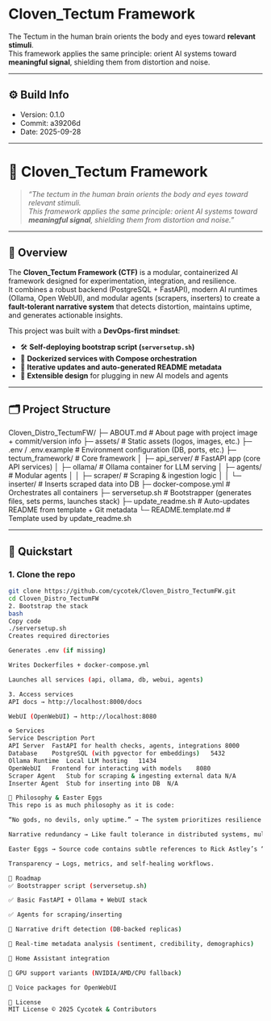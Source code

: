 # Cloven_Tectum Framework

The Tectum in the human brain orients the body and eyes toward **relevant stimuli**.  
This framework applies the same principle: orient AI systems toward **meaningful signal**, shielding them from distortion and noise.  

---

## ⚙️ Build Info
- Version: 0.1.0
- Commit:  a39206d
- Date:    2025-09-28

---

# 🧠 Cloven_Tectum Framework

> *“The tectum in the human brain orients the body and eyes toward relevant stimuli.  
This framework applies the same principle: orient AI systems toward **meaningful signal**, shielding them from distortion and noise.”*

---

## 📖 Overview

The **Cloven_Tectum Framework (CTF)** is a modular, containerized AI framework designed for experimentation, integration, and resilience.  
It combines a robust backend (PostgreSQL + FastAPI), modern AI runtimes (Ollama, Open WebUI), and modular agents (scrapers, inserters) to create a **fault-tolerant narrative system** that detects distortion, maintains uptime, and generates actionable insights.

This project was built with a **DevOps-first mindset**:
- 🛠️ **Self-deploying bootstrap script (`serversetup.sh`)**
- 🐳 **Dockerized services with Compose orchestration**
- 🔄 **Iterative updates and auto-generated README metadata**
- 🧩 **Extensible design** for plugging in new AI models and agents

---

## 🗂️ Project Structure

Cloven_Distro_TectumFW/
├─ ABOUT.md # About page with project image + commit/version info
├─ assets/ # Static assets (logos, images, etc.)
├─ .env / .env.example # Environment configuration (DB, ports, etc.)
├─ tectum_framework/ # Core framework
│ ├─ api_server/ # FastAPI app (core API services)
│ ├─ ollama/ # Ollama container for LLM serving
│ ├─ agents/ # Modular agents
│ │ ├─ scraper/ # Scraping & ingestion logic
│ │ └─ inserter/ # Inserts scraped data into DB
├─ docker-compose.yml # Orchestrates all containers
├─ serversetup.sh # Bootstrapper (generates files, sets perms, launches stack)
├─ update_readme.sh # Auto-updates README from template + Git metadata
└─ README.template.md # Template used by update_readme.sh


---

## 🚀 Quickstart

### 1. Clone the repo
```bash
git clone https://github.com/cycotek/Cloven_Distro_TectumFW.git
cd Cloven_Distro_TectumFW
2. Bootstrap the stack
bash
Copy code
./serversetup.sh
Creates required directories

Generates .env (if missing)

Writes Dockerfiles + docker-compose.yml

Launches all services (api, ollama, db, webui, agents)

3. Access services
API docs → http://localhost:8000/docs

WebUI (OpenWebUI) → http://localhost:8080

⚙️ Services
Service	Description	Port
API Server	FastAPI for health checks, agents, integrations	8000
Database	PostgreSQL (with pgvector for embeddings)	5432
Ollama Runtime	Local LLM hosting	11434
OpenWebUI	Frontend for interacting with models	8080
Scraper Agent	Stub for scraping & ingesting external data	N/A
Inserter Agent	Stub for inserting into DB	N/A

🧩 Philosophy & Easter Eggs
This repo is as much philosophy as it is code:

“No gods, no devils, only uptime.” → The system prioritizes resilience and truth.

Narrative redundancy → Like fault tolerance in distributed systems, multiple narrative “replicas” defend against distortion.

Easter Eggs → Source code contains subtle references to Rick Astley’s “Never Gonna Give You Up.” A nod to persistence, uptime, and resilience.

Transparency → Logs, metrics, and self-healing workflows.

🔮 Roadmap
✅ Bootstrapper script (serversetup.sh)

✅ Basic FastAPI + Ollama + WebUI stack

✅ Agents for scraping/inserting

🔲 Narrative drift detection (DB-backed replicas)

🔲 Real-time metadata analysis (sentiment, credibility, demographics)

🔲 Home Assistant integration

🔲 GPU support variants (NVIDIA/AMD/CPU fallback)

🔲 Voice packages for OpenWebUI

📝 License
MIT License © 2025 Cycotek & Contributors